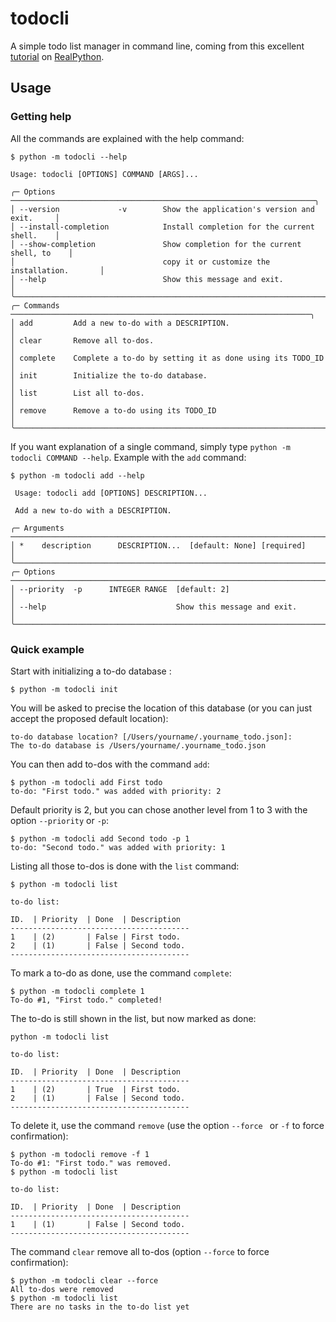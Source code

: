 # todocli
A simple todo list manager in command line, coming from this excellent [tutorial](https://realpython.com/python-typer-cli/) on [RealPython](https://realpython.com/).

## Usage

### Getting help

All the commands are explained with the help command:

```
$ python -m todocli --help

Usage: todocli [OPTIONS] COMMAND [ARGS]...                                     
                                                                                
╭─ Options ────────────────────────────────────────────────────────────────────╮
│ --version             -v        Show the application's version and exit.     │
│ --install-completion            Install completion for the current shell.    │
│ --show-completion               Show completion for the current shell, to    │
│                                 copy it or customize the installation.       │
│ --help                          Show this message and exit.                  │
╰──────────────────────────────────────────────────────────────────────────────╯
╭─ Commands ───────────────────────────────────────────────────────────────────╮
│ add         Add a new to-do with a DESCRIPTION.                              │
│ clear       Remove all to-dos.                                               │
│ complete    Complete a to-do by setting it as done using its TODO_ID         │
│ init        Initialize the to-do database.                                   │
│ list        List all to-dos.                                                 │
│ remove      Remove a to-do using its TODO_ID                                 │
╰──────────────────────────────────────────────────────────────────────────────│
```

If you want explanation of a single command, simply type `python -m todocli COMMAND --help`. Example with the `add` command:

```
$ python -m todocli add --help
                                                                                                
 Usage: todocli add [OPTIONS] DESCRIPTION...                                                    
                                                                                                
 Add a new to-do with a DESCRIPTION.                                                            
                                                                                                
╭─ Arguments ──────────────────────────────────────────────────────────────────────────────────╮
│ *    description      DESCRIPTION...  [default: None] [required]                             │
╰──────────────────────────────────────────────────────────────────────────────────────────────╯
╭─ Options ────────────────────────────────────────────────────────────────────────────────────╮
│ --priority  -p      INTEGER RANGE  [default: 2]                                              │
│ --help                             Show this message and exit.                               │
╰──────────────────────────────────────────────────────────────────────────────────────────────╯
```



### Quick example

Start with initializing a to-do database :

```
$ python -m todocli init  
```

You will be asked to precise the location of this database (or you can just accept the proposed default location):

```
to-do database location? [/Users/yourname/.yourname_todo.json]: 
The to-do database is /Users/yourname/.yourname_todo.json
```

You can then add to-dos with the command `add`:
```
$ python -m todocli add First todo
to-do: "First todo." was added with priority: 2
```

Default priority is 2, but you can chose another level from 1 to 3 with the option `--priority` or `-p`:
```
$ python -m todocli add Second todo -p 1
to-do: "Second todo." was added with priority: 1
```

Listing all those to-dos is done with the `list` command:
```
$ python -m todocli list                

to-do list:

ID.  | Priority  | Done  | Description  
----------------------------------------
1    | (2)       | False | First todo.
2    | (1)       | False | Second todo.
----------------------------------------
```

To mark a to-do as done, use the command `complete`:

```
$ python -m todocli complete 1     
To-do #1, "First todo." completed!
```

The to-do is still shown in the list, but now marked as done:
```
python -m todocli list      

to-do list:

ID.  | Priority  | Done  | Description  
----------------------------------------
1    | (2)       | True  | First todo.
2    | (1)       | False | Second todo.
----------------------------------------
```

To delete it, use the command `remove` (use the option `--force ` or `-f` to force confirmation):
```
$ python -m todocli remove -f 1  
To-do #1: "First todo." was removed.
$ python -m todocli list       

to-do list:

ID.  | Priority  | Done  | Description  
----------------------------------------
1    | (1)       | False | Second todo.
----------------------------------------
```

The command `clear` remove all to-dos (option `--force` to force confirmation):
```
$ python -m todocli clear --force
All to-dos were removed
$ python -m todocli list         
There are no tasks in the to-do list yet
```
